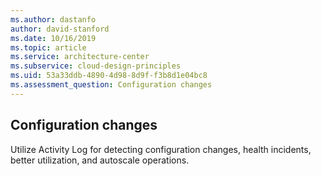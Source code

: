 ```yaml
---
ms.author: dastanfo
author: david-stanford
ms.date: 10/16/2019
ms.topic: article
ms.service: architecture-center
ms.subservice: cloud-design-principles
ms.uid: 53a33ddb-4890-4d98-8d9f-f3b8d1e04bc8
ms.assessment_question: Configuration changes
---
```

## Configuration changes

Utilize Activity Log for detecting configuration changes, health incidents, better utilization, and autoscale operations.
